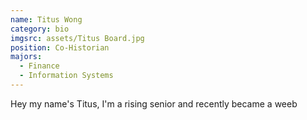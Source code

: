 ```yaml
---
name: Titus Wong
category: bio
imgsrc: assets/Titus Board.jpg
position: Co-Historian
majors:
  - Finance
  - Information Systems
---
```

Hey my name's Titus, I'm a rising senior and recently became a weeb
